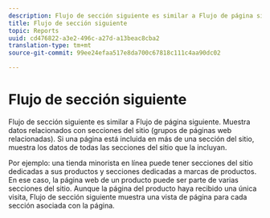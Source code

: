 ```yaml
---
description: Flujo de sección siguiente es similar a Flujo de página siguiente. Muestra datos relacionados con secciones del sitio (grupos de páginas web relacionadas). Si una página está incluida en más de una sección del sitio, muestra los datos de todas las secciones del sitio que la incluyan.
title: Flujo de sección siguiente
topic: Reports
uuid: cd476822-a3e2-496c-a27d-a13beac8cba2
translation-type: tm+mt
source-git-commit: 99ee24efaa517e8da700c67818c111c4aa90dc02

---
```



# Flujo de sección siguiente

Flujo de sección siguiente es similar a Flujo de página siguiente. Muestra datos relacionados con secciones del sitio (grupos de páginas web relacionadas). Si una página está incluida en más de una sección del sitio, muestra los datos de todas las secciones del sitio que la incluyan.

Por ejemplo: una tienda minorista en línea puede tener secciones del sitio dedicadas a sus productos y secciones dedicadas a marcas de productos. En ese caso, la página web de un producto puede ser parte de varias secciones del sitio. Aunque la página del producto haya recibido una única visita, Flujo de sección siguiente muestra una vista de página para cada sección asociada con la página.
